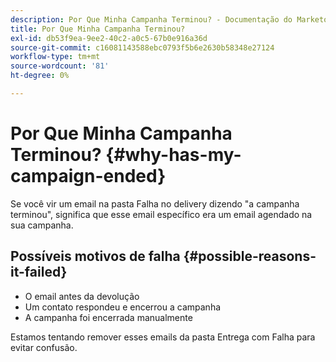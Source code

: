 ```yaml
---
description: Por Que Minha Campanha Terminou? - Documentação do Marketo - Documentação do produto
title: Por Que Minha Campanha Terminou?
exl-id: db53f9ea-9ee2-40c2-a0c5-67b0e916a36d
source-git-commit: c16081143588ebc0793f5b6e2630b58348e27124
workflow-type: tm+mt
source-wordcount: '81'
ht-degree: 0%

---
```


# Por Que Minha Campanha Terminou? {#why-has-my-campaign-ended}

Se você vir um email na pasta Falha no delivery dizendo &quot;a campanha terminou&quot;, significa que esse email específico era um email agendado na sua campanha.

## Possíveis motivos de falha {#possible-reasons-it-failed}

* O email antes da devolução
* Um contato respondeu e encerrou a campanha
* A campanha foi encerrada manualmente

Estamos tentando remover esses emails da pasta Entrega com Falha para evitar confusão.
